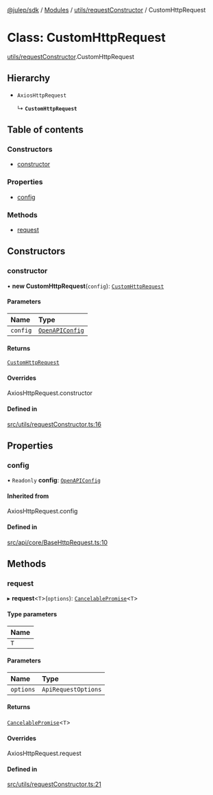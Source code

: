 [@julep/sdk](../README.md) / [Modules](../modules.md) / [utils/requestConstructor](../modules/utils_requestConstructor.md) / CustomHttpRequest

# Class: CustomHttpRequest

[utils/requestConstructor](../modules/utils_requestConstructor.md).CustomHttpRequest

## Hierarchy

- `AxiosHttpRequest`

  ↳ **`CustomHttpRequest`**

## Table of contents

### Constructors

- [constructor](utils_requestConstructor.CustomHttpRequest.md#constructor)

### Properties

- [config](utils_requestConstructor.CustomHttpRequest.md#config)

### Methods

- [request](utils_requestConstructor.CustomHttpRequest.md#request)

## Constructors

### constructor

• **new CustomHttpRequest**(`config`): [`CustomHttpRequest`](utils_requestConstructor.CustomHttpRequest.md)

#### Parameters

| Name | Type |
| :------ | :------ |
| `config` | [`OpenAPIConfig`](../modules/api.md#openapiconfig) |

#### Returns

[`CustomHttpRequest`](utils_requestConstructor.CustomHttpRequest.md)

#### Overrides

AxiosHttpRequest.constructor

#### Defined in

[src/utils/requestConstructor.ts:16](https://github.com/julep-ai/julep/blob/6a621b8a51de5d42cc90fb119aac3f82b9460f8a/sdks/ts/src/utils/requestConstructor.ts#L16)

## Properties

### config

• `Readonly` **config**: [`OpenAPIConfig`](../modules/api.md#openapiconfig)

#### Inherited from

AxiosHttpRequest.config

#### Defined in

[src/api/core/BaseHttpRequest.ts:10](https://github.com/julep-ai/julep/blob/6a621b8a51de5d42cc90fb119aac3f82b9460f8a/sdks/ts/src/api/core/BaseHttpRequest.ts#L10)

## Methods

### request

▸ **request**\<`T`\>(`options`): [`CancelablePromise`](api.CancelablePromise.md)\<`T`\>

#### Type parameters

| Name |
| :------ |
| `T` |

#### Parameters

| Name | Type |
| :------ | :------ |
| `options` | `ApiRequestOptions` |

#### Returns

[`CancelablePromise`](api.CancelablePromise.md)\<`T`\>

#### Overrides

AxiosHttpRequest.request

#### Defined in

[src/utils/requestConstructor.ts:21](https://github.com/julep-ai/julep/blob/6a621b8a51de5d42cc90fb119aac3f82b9460f8a/sdks/ts/src/utils/requestConstructor.ts#L21)
